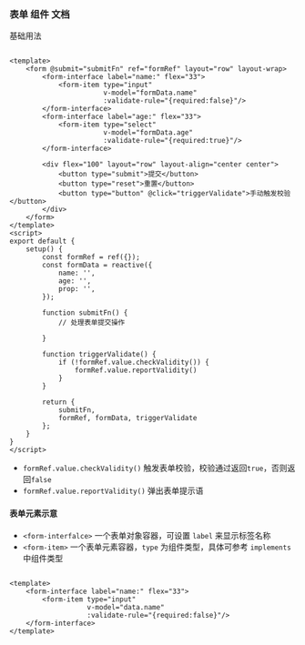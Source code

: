 ### 表单 组件 文档

基础用法

```vue

<template>
    <form @submit="submitFn" ref="formRef" layout="row" layout-wrap>
        <form-interface label="name:" flex="33">
            <form-item type="input"
                       v-model="formData.name"
                       :validate-rule="{required:false}"/>
        </form-interface>
        <form-interface label="age:" flex="33">
            <form-item type="select"
                       v-model="formData.age"
                       :validate-rule="{required:true}"/>
        </form-interface>

        <div flex="100" layout="row" layout-align="center center">
            <button type="submit">提交</button>
            <button type="reset">重置</button>
            <button type="button" @click="triggerValidate">手动触发校验</button>
        </div>
    </form>
</template>
<script>
export default {
    setup() {
        const formRef = ref({});
        const formData = reactive({
            name: '',
            age: '',
            prop: '',
        });

        function submitFn() {
            // 处理表单提交操作

        }

        function triggerValidate() {
            if (!formRef.value.checkValidity()) {
                formRef.value.reportValidity()
            }
        }

        return {
            submitFn,
            formRef, formData, triggerValidate
        };
    }
}
</script>
```

- `formRef.value.checkValidity()` 触发表单校验，校验通过返回`true`，否则返回`false`
- `formRef.value.reportValidity()` 弹出表单提示语

#### 表单元素示意

- `<form-interfalce>` 一个表单对象容器，可设置 `label` 来显示标签名称
- `<form-item>` 一个表单元素容器，`type` 为组件类型，具体可参考 `implements` 中组件类型

```vue

<template>
    <form-interface label="name:" flex="33">
        <form-item type="input"
                   v-model="data.name"
                   :validate-rule="{required:false}"/>
    </form-interface>
</template>
```
